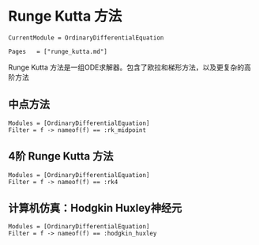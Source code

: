 # Runge Kutta 方法

```@meta
CurrentModule = OrdinaryDifferentialEquation
```

```@index
Pages   = ["runge_kutta.md"]
```

Runge Kutta 方法是一组ODE求解器。包含了欧拉和梯形方法，以及更复杂的高阶方法

## 中点方法

```@autodocs
Modules = [OrdinaryDifferentialEquation]
Filter = f -> nameof(f) == :rk_midpoint
```

## 4阶 Runge Kutta 方法

```@autodocs
Modules = [OrdinaryDifferentialEquation]
Filter = f -> nameof(f) == :rk4
```

## 计算机仿真：Hodgkin Huxley神经元
```@autodocs
Modules = [OrdinaryDifferentialEquation]
Filter = f -> nameof(f) == :hodgkin_huxley
```